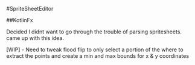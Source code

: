 #SpriteSheetEditor

##KotlinFx

Decided I didnt want to go through the trouble of parsing spritesheets. came up with this idea.

[WIP] - Need to tweak flood flip to only select a portion of the where to extract the points and create a min and max bounds for x & y coordinates
